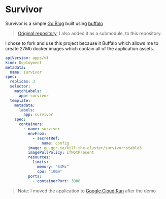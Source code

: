 # Survivor

Survivor is a simple [Go Blog](https://github.com/mikaelm1/Blog-App-Buffalo) built using [buffalo](https://github.com/gobuffalo/buffalo)

> [Original repository](https://github.com/danacr/survivor), I also added it as a submodule, to this repository.

I chose to fork and use this project because it Buffalo which allows me to create 27Mb docker images which contain all of the application assets.

```yaml
apiVersion: apps/v1
kind: Deployment
metadata:
  name: survivor
spec:
  replicas: 3
  selector:
    matchLabels:
      app: survivor
  template:
    metadata:
      labels:
        app: survivor
    spec:
      containers:
        - name: survivor
          envFrom:
            - secretRef:
                name: config
          image: eu.gcr.io/kill-the-cluster/survivor:stable3
          imagePullPolicy: IfNotPresent
          resources:
            limits:
              memory: "64Mi"
              cpu: "100m"
          ports:
            - containerPort: 3000
```

> Note: I moved the application to [Google Cloud Run](https://cloud.google.com/run) after the demo
